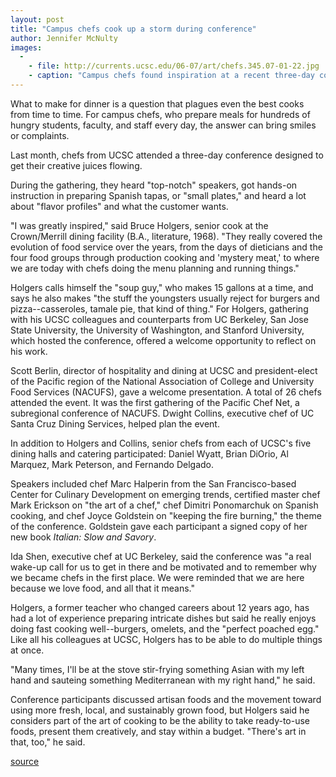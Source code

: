 ```yaml
---
layout: post
title: "Campus chefs cook up a storm during conference"
author: Jennifer McNulty 
images:
  -
    - file: http://currents.ucsc.edu/06-07/art/chefs.345.07-01-22.jpg
    - caption: "Campus chefs found inspiration at a recent three-day conference."
---
```


What to make for dinner is a question that plagues even the best cooks from time to time. For campus chefs, who prepare meals for hundreds of hungry students, faculty, and staff every day, the answer can bring smiles or complaints.

Last month, chefs from UCSC attended a three-day conference designed to get their creative juices flowing.

During the gathering, they heard "top-notch" speakers, got hands-on instruction in preparing Spanish tapas, or "small plates," and heard a lot about "flavor profiles" and what the customer wants.

"I was greatly inspired," said Bruce Holgers, senior cook at the Crown/Merrill dining facility (B.A., literature, 1968). "They really covered the evolution of food service over the years, from the days of dieticians and the four food groups through production cooking and 'mystery meat,' to where we are today with chefs doing the menu planning and running things."

Holgers calls himself the "soup guy," who makes 15 gallons at a time, and says he also makes "the stuff the youngsters usually reject for burgers and pizza--casseroles, tamale pie, that kind of thing." For Holgers, gathering with his UCSC colleagues and counterparts from UC Berkeley, San Jose State University, the University of Washington, and Stanford University, which hosted the conference, offered a welcome opportunity to reflect on his work.

Scott Berlin, director of hospitality and dining at UCSC and president-elect of the Pacific region of the National Association of College and University Food Services (NACUFS), gave a welcome presentation. A total of 26 chefs attended the event. It was the first gathering of the Pacific Chef Net, a subregional conference of NACUFS. Dwight Collins, executive chef of UC Santa Cruz Dining Services, helped plan the event.

In addition to Holgers and Collins, senior chefs from each of UCSC's five dining halls and catering participated: Daniel Wyatt, Brian DiOrio, Al Marquez, Mark Peterson, and Fernando Delgado.

Speakers included chef Marc Halperin from the San Francisco-based Center for Culinary Development on emerging trends, certified master chef Mark Erickson on "the art of a chef," chef Dimitri Ponomarchuk on Spanish cooking, and chef Joyce Goldstein on "keeping the fire burning," the theme of the conference. Goldstein gave each participant a signed copy of her new book _Italian: Slow and Savory_.

Ida Shen, executive chef at UC Berkeley, said the conference was "a real wake-up call for us to get in there and be motivated and to remember why we became chefs in the first place. We were reminded that we are here because we love food, and all that it means."

Holgers, a former teacher who changed careers about 12 years ago, has had a lot of experience preparing intricate dishes but said he really enjoys doing fast cooking well--burgers, omelets, and the "perfect poached egg." Like all his colleagues at UCSC, Holgers has to be able to do multiple things at once.

"Many times, I'll be at the stove stir-frying something Asian with my left hand and sauteing something Mediterranean with my right hand," he said.

Conference participants discussed artisan foods and the movement toward using more fresh, local, and sustainably grown food, but Holgers said he considers part of the art of cooking to be the ability to take ready-to-use foods, present them creatively, and stay within a budget. "There's art in that, too," he said.

  

[source](http://www1.ucsc.edu/currents/06-07/01-22/chefs.asp "Permalink to chefs")
